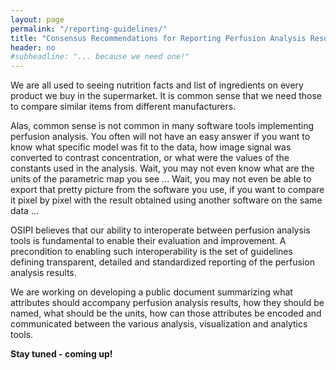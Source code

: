 ```yaml
---
layout: page
permalink: "/reporting-guidelines/"
title: "Consensus Recommendations for Reporting Perfusion Analysis Results"
header: no
#subheadline: "... because we need one!"
---
```


We are all used to seeing nutrition facts and list of ingredients on every product we buy in the supermarket. It is common sense that we need those to compare similar items from different manufacturers.

Alas, common sense is not common in many software tools implementing perfusion analysis. You often will not have an easy answer if you want to know what specific model was fit to the data, how image signal was converted to contrast concentration, or what were the values of the constants used in the analysis. Wait, you may not even know what are the units of the parametric map you see ... Wait, you may not even be able to export that pretty picture from the software you use, if you want to compare it pixel by pixel with the result obtained using another software on the same data ...

OSIPI believes that our ability to interoperate between perfusion analysis tools is fundamental to enable their evaluation and improvement. A precondition to enabling such interoperability is the set of guidelines defining transparent, detailed and standardized reporting of the perfusion analysis results.

We are working on developing a public document summarizing what attributes should accompany perfusion analysis results, how they should be named, what should be the units, how can those attributes be encoded and communicated between the various analysis, visualization and analytics tools.

**Stay tuned - coming up!**
